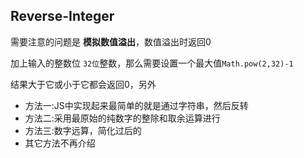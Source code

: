 ## Reverse-Integer

需要注意的问题是 **模拟数值溢出**，数值溢出时返回0

加上输入的整数位 `32位`整数，那么需要设置一个最大值`Math.pow(2,32)-1`

结果大于它或小于它都会返回0，另外

* 方法一:JS中实现起来最简单的就是通过字符串，然后反转
* 方法二:采用最原始的纯数字的整除和取余运算进行
* 方法三:数字远算，简化过后的
* 其它方法不再介绍

